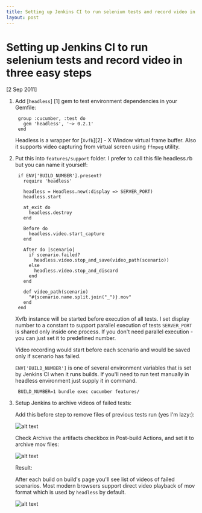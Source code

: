 ```yaml
---
title: Setting up Jenkins CI to run selenium tests and record video in three easy steps
layout: post
---
```


# Setting up Jenkins CI to run selenium tests and record video in three easy steps #

<div class="data">[2 Sep 2011]</div>

1. Add [`headless`] [1] gem to test environment dependencies in your Gemfile:

        group :cucumber, :test do
          gem 'headless', '~> 0.2.1'
        end

    Headless is a wrapper for [`Xvfb`][2] - X Window virtual frame buffer. Also it supports video capturing from virtual screen using `ffmpeg` utility.

2. Put this into `features/support` folder. I prefer to call this file headless.rb but you can name it yourself:

        if ENV['BUILD_NUMBER'].present?
          require 'headless'

          headless = Headless.new(:display => SERVER_PORT)
          headless.start

          at_exit do
            headless.destroy
          end

          Before do
            headless.video.start_capture
          end

          After do |scenario|
            if scenario.failed?
              headless.video.stop_and_save(video_path(scenario))
            else
              headless.video.stop_and_discard
            end
          end

          def video_path(scenario)
            "#{scenario.name.split.join("_")}.mov"
          end
        end

    Xvfb instance will be started before execution of all tests. I set display number to a constant to support parallel execution of tests `SERVER_PORT` is shared only inside one process. If you don't need parallel execution - you can just set it to predefined number.

    Video recording would start before each scenario and would be saved only if scenario has failed.

    `ENV['BUILD_NUMBER']` is one of several environment variables that is set by Jenkins CI when it runs builds. If you'll need to run test manually in headless environment just supply it in command.

        BUILD_NUMBER=1 bundle exec cucumber features/

3.  Setup Jenkins to archive videos of failed tests:

    Add this before step to remove files of previous tests run (yes I'm lazy:):

    ![alt text](http://i.imgur.com/YsjPt.png "Jenkins before build step")


    Check Archive the artifacts checkbox in Post-build Actions, and set it to archive mov files:

    ![alt text](http://i.imgur.com/NHfTX.png "Jenkins after build step")

    Result:

    After each build on build's page you'll see list of videos of failed scenarios. Most modern browsers support direct video playback of mov format which is used by `headless` by default.

    ![alt text](http://i.imgur.com/a82XV.png "Results")
